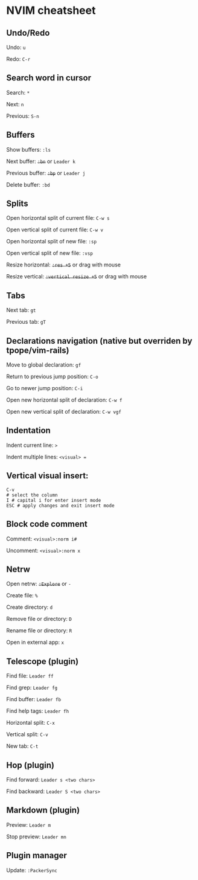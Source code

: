 # NVIM cheatsheet 

## Undo/Redo
Undo: `u`

Redo: `C-r`

## Search word in cursor
Search: `*`

Next: `n`

Previous: `S-n`

## Buffers
Show buffers: `:ls`

Next buffer: ~~`:bn`~~ or `Leader k`

Previous buffer: ~~`:bp`~~ or `Leader j`

Delete buffer: `:bd`

## Splits
Open horizontal split of current file: `C-w s`

Open vertical split of current file: `C-w v`

Open horizontal split of new file: `:sp`

Open vertical split of new file: `:vsp`

Resize horizontal: ~~`:res +5`~~ or drag with mouse

Resize vertical: ~~`:vertical resize +5`~~ or drag with mouse

## Tabs
Next tab: `gt`

Previous tab: `gT`

## Declarations navigation (native but overriden by tpope/vim-rails)
Move to global declaration: `gf`

Return to previous jump position: `C-o`

Go to newer jump position: `C-i`

Open new horizontal split of declaration: `C-w f`

Open new vertical split of declaration: `C-w vgf`

## Indentation
Indent current line: `>`

Indent multiple lines: `<visual> =`

## Vertical visual insert:
```
C-v
# select the column
I # capital i for enter insert mode
ESC # apply changes and exit insert mode
```

## Block code comment
Comment: `<visual>:norm i#`

Uncomment: `<visual>:norm x`

## Netrw
Open netrw: ~~`:Explore`~~ or `-`

Create file: `%`

Create directory: `d`

Remove file or directory: `D`

Rename file or directory: `R`

Open in external app: `x`

## Telescope (plugin)
Find file: `Leader ff`

Find grep: `Leader fg`

Find buffer: `Leader fb`

Find help tags: `Leader fh`

Horizontal split: `C-x`

Vertical split: `C-v`

New tab: `C-t`

## Hop (plugin)
Find forward: `Leader s <two chars>`

Find backward: `Leader S <two chars>`

## Markdown (plugin)
Preview: `Leader m`

Stop preview: `Leader mn`

## Plugin manager
Update: `:PackerSync`
